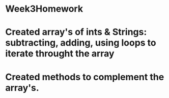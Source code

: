 # Week3Homework

# Created array's of ints & Strings: subtracting, adding, using loops to iterate throught the array
# Created methods to complement the array's. 
